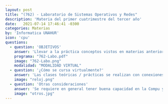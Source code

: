 ```yaml
---
layout: post
title: "(762) - Laboratorio de Sistemas Operativos y Redes"
description: 'Materia del primer cuatrimestre del tercer año'
date:   2021-07-14 17:46:41 -0300
categories: Materias
by: 'Informatica UNAHUR'
icon: 'cpu'
questions:
  - question: 'OBJETIVOS'
    answer: 'Llevar a la práctica conceptos vistos en materias anteriores como Redes y Sistemas Operativos. Se experimenta con servicios y recursos que se instalan y configuran sobre la base de sistemas operativos. Es netamente práctica intentando que el futuro técnico con perfil de desarrollo de software pueda eventualmente armar sus ambientas de trabajo de la forma más adecuada. por ejemplo instalar un servidor Web.'
    programa: "762-Labo.pdf"
    image: "762-Labo.png"
    modalidad: "MODALIDAD VIRTUAL"
  - question: '¿Cómo se cursa virtualmente?'
    answer: 'Las clases teóricas / prácticas se realizan con conexiones sincrónicas en el horario asignado. Se realizan actividad con máquinas virtuales y acceso a servicios Cloud. '
    image: "reloj.png"
  - question: 'Otras consideraciones'
    answer: 'Se requiere en general tener buena capacidad en la Compu y buen acceso a Internet. De tener dificultades con esto, es importante comunicarse con el docente o la dirección de carrera al inicio de cursada.'
    image: "otros.jpg"
---
```

